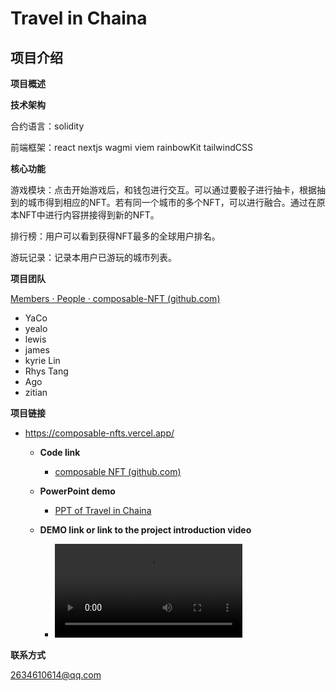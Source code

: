 # Travel in Chaina

## 项目介绍

**项目概述**


**技术架构**

合约语言：solidity

前端框架：react nextjs wagmi viem rainbowKit tailwindCSS

**核心功能**

 游戏模块：点击开始游戏后，和钱包进行交互。可以通过要骰子进行抽卡，根据抽到的城市得到相应的NFT。若有同一个城市的多个NFT，可以进行融合。通过在原本NFT中进行内容拼接得到新的NFT。

 排行榜：用户可以看到获得NFT最多的全球用户排名。

 游玩记录：记录本用户已游玩的城市列表。

**项目团队**

[Members · People · composable-NFT (github.com)](https://github.com/orgs/composable-NFT/people)

- YaCo
- yealo
- lewis
- james
- kyrie Lin 
- Rhys Tang
- Ago
- zitian

**项目链接**

- https://composable-nfts.vercel.app/

  - **Code link**
    -  [composable NFT (github.com)](https://github.com/composable-NFT)

  - **PowerPoint demo** 
    
    - [PPT of Travel in Chaina](ppt/China-Web3-NFT_final.pptx)
  - **DEMO link or link to the project introduction video** 
    
    - <video src="D:\github\2024-Solidity-Hackathon-Shanghai\Projects\Travel in Chaina\vedio\demoshow.mp4"></video>

**联系方式**

2634610614@qq.com

